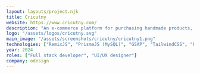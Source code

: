 ```yaml
---
layout: layouts/project.njk
title: Cricutny
website: https://www.cricutny.com/
description: "An e-commerce platform for purchasing handmade products, featuring an admin and staff dashboard for seamless management."
logo: "/assets/logos/cricutny.svg"
main_image: "/assets/screenshots/cricutny/cricutny1.png"
technologies: ["RemixJS", "PrismaJS (MySQL)", "GSAP", "TailwindCSS", "Playwright", "KonvaJS", "QuillJS", "Stripe", "Lottie", "SharpJS", "SwiperJS", "SWR", "Redis"]
year: 2024
roles: ["Full stack developer", "UI/UX designer"]
company: odesign
---
```

